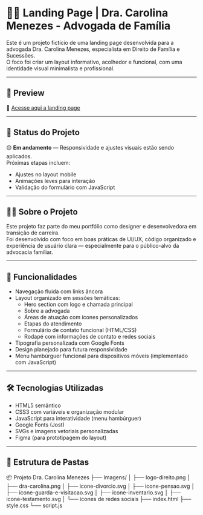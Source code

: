 # 👩‍⚖️ Landing Page | Dra. Carolina Menezes - Advogada de Família

Este é um projeto fictício de uma landing page desenvolvida para a advogada Dra. Carolina Menezes, especialista em Direito de Família e Sucessões.  
O foco foi criar um layout informativo, acolhedor e funcional, com uma identidade visual minimalista e profissional.

---

## 📸 Preview

🔗 [Acesse aqui a landing page](https://brucsa.github.io/carolina-advogada/)

---

## 📌 Status do Projeto

🟡 **Em andamento** — Responsividade e ajustes visuais estão sendo aplicados.  
Próximas etapas incluem:

- Ajustes no layout mobile  
- Animações leves para interação  
- Validação do formulário com JavaScript  

---

## 🙋‍♀️ Sobre o Projeto

Este projeto faz parte do meu portfólio como designer e desenvolvedora em transição de carreira.  
Foi desenvolvido com foco em boas práticas de UI/UX, código organizado e experiência de usuário clara — especialmente para o público-alvo da advocacia familiar.

---

## 🧩 Funcionalidades

- Navegação fluida com links âncora  
- Layout organizado em sessões temáticas:
  - Hero section com logo e chamada principal  
  - Sobre a advogada  
  - Áreas de atuação com ícones personalizados  
  - Etapas do atendimento  
  - Formulário de contato funcional (HTML/CSS)  
  - Rodapé com informações de contato e redes sociais  
- Tipografia personalizada com Google Fonts  
- Design planejado para futura responsividade
- Menu hambúrguer funcional para dispositivos móveis (implementado com JavaScript)

---

## 🛠️ Tecnologias Utilizadas

- HTML5 semântico  
- CSS3 com variáveis e organização modular
- JavaScript para interatividade (menu hambúrguer)
- Google Fonts (Jost)  
- SVGs e imagens vetoriais personalizadas  
- Figma (para prototipagem do layout)  

---

## 📁 Estrutura de Pastas
📦 Projeto Dra. Carolina Menezes
├── Imagens/
│ ├── logo-direito.png
│ ├── dra-carolina.png
│ ├── icone-divorcio.svg
│ ├── icone-pensao.svg
│ ├── icone-guarda-e-visitacao.svg
│ ├── icone-inventario.svg
│ ├── icone-testamento.svg
│ └── ícones de redes sociais
├── index.html
├── style.css
└── script.js
